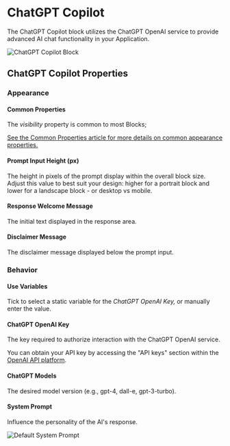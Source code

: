 # ChatGPT Copilot

The ChatGPT Copilot block utilizes the ChatGPT OpenAI service to provide advanced AI chat functionality in your Application.

![ChatGPT Copilot Block](images/copilot-main.png)

## ChatGPT Copilot Properties

### Appearance

#### Common Properties

The _visibility_ property is common to most Blocks;

[See the Common Properties article for more details on common appearance properties.](../common-properties.md#appearance)

#### Prompt Input Height (px)

The height in pixels of the prompt display within the overall block size. Adjust this value to best suit your design: higher for a portrait block and lower for a landscape block - or desktop vs mobile.

#### Response Welcome Message

The initial text displayed in the response area.

#### Disclaimer Message

The disclaimer message displayed below the prompt input.

### Behavior

#### Use Variables

Tick to select a static variable for the _ChatGPT OpenAI Key,_ or manually enter the value.

#### ChatGPT OpenAI Key

The key required to authorize interaction with the ChatGPT OpenAI service.

You can obtain your API key by accessing the "API keys" section within the [OpenAI API platform](https://platform.openai.com).

#### ChatGPT Models

The desired model version (e.g., gpt-4, dall-e, gpt-3-turbo).

#### System Prompt

Influence the personality of the AI's response.

![Default System Prompt](images/copilot-system-prompt.png)
